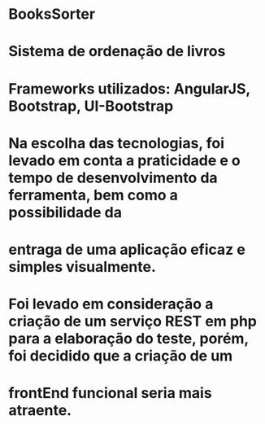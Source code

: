# BooksSorter

# Sistema de ordenação de livros
#
# Frameworks utilizados: AngularJS, Bootstrap, UI-Bootstrap
# Na escolha das tecnologias, foi levado em conta a praticidade e o tempo de desenvolvimento da ferramenta, bem como a possibilidade da
# entraga de uma aplicação eficaz e simples visualmente.
# Foi levado em consideração a criação de um serviço REST em php para a elaboração do teste, porém, foi decidido que a criação de um 
# frontEnd funcional seria mais atraente.
